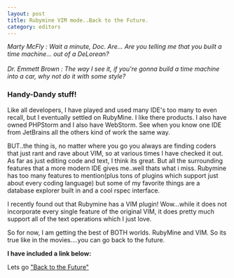 ```yaml
---
layout: post
title: Rubymine VIM mode..Back to the Future.
category: editors 
---
```


<div class="message">
<cite>
 Marty McFly : Wait a minute, Doc. Are... Are you telling me that you built a time machine... out of a DeLorean?   
 <br> <br>
  Dr. Emmett Brown : The way I see it, if you're gonna build a time machine into a car, why not do it with some style? 
  </cite>
</div>

   
    
### Handy-Dandy stuff!      
Like all developers, I have played and used many IDE's too many to even recall, but I eventually settled on RubyMine.  I like there products.  I also have owned PHPStorm and I also have WebStorm.  See when you know one IDE from JetBrains all the others kind of work the same way.

BUT..the thing is, no matter where you go you always are finding coders that just rant and rave about VIM, so at various times I have checked it out.  As far as just editing code and text, I think its great.  But all the surrounding features that a more modern IDE gives me..well thats what i miss.  Rubymine has too many features to mention(plus tons of plugins which support just about every coding language)  but some of my favorite things are a database explorer built in and a cool rspec interface.

I recently found out that Rubymine has a VIM plugin!  Wow...while it does not incorporate every single feature of the original VIM, it does pretty much support all of the text operations which I just love.

So for now, I am getting the best of BOTH worlds.  RubyMine and VIM.  So its true like in the movies....you can go back to the future.

**I have included a link below:**

Lets go ["Back to the Future"](https://plugins.jetbrains.com/ruby/plugin/164-ideavim/) 

